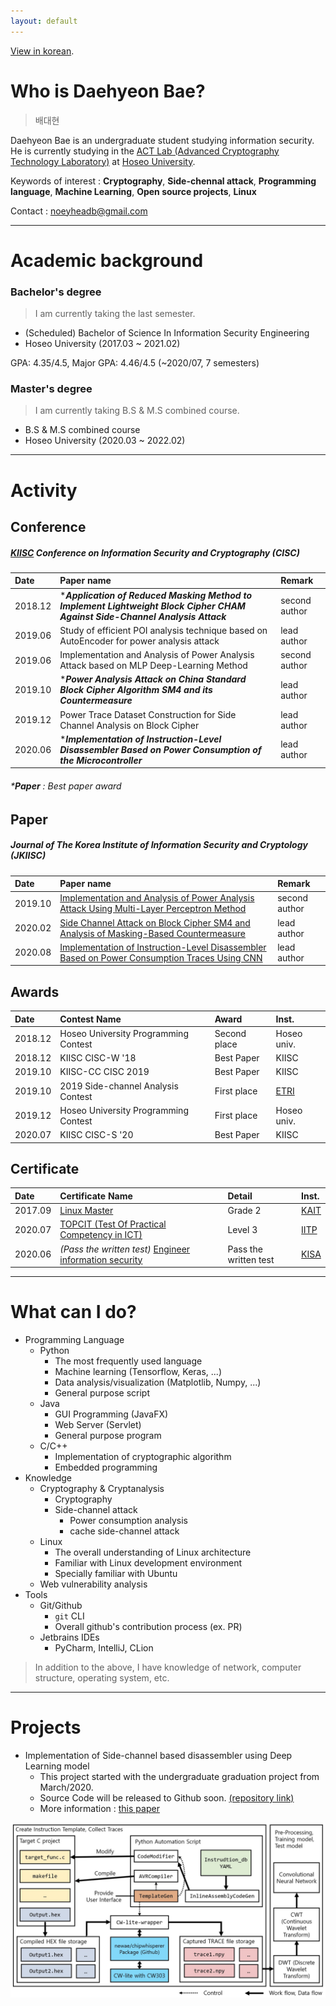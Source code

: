```yaml
---
layout: default
---
```


[View in korean](./kor.html).

# Who is Daehyeon Bae?

> 배대현

Daehyeon Bae is an undergraduate student studying information security. He is currently studying in the [ACT Lab (Advanced Cryptography Technology Laboratory)](https://act.hoseo.ac.kr) at [Hoseo University](https://www.hoseo.ac.kr/).

Keywords of interest : **Cryptography**, **Side-chennal attack**, **Programming language**, **Machine Learning**, **Open source projects**, **Linux**

Contact :  noeyheadb@gmail.com

---

# Academic background

### Bachelor's degree

> I am currently taking the last semester.  

* (Scheduled) Bachelor of Science In Information Security Engineering  
* Hoseo University (2017.03 ~ 2021.02)  
  
GPA: 4.35/4.5, Major GPA: 4.46/4.5 (~2020/07, 7 semesters)

### Master's degree

> I am currently taking B.S & M.S combined course.  

* B.S & M.S combined course
* Hoseo University (2020.03 ~ 2022.02)

* * *

# Activity

## Conference

##### [KIISC](https://kiisc.or.kr/) Conference on Information Security and Cryptography (CISC)

| Date    | Paper name                                                                    | Remark |
|:--------|:----------------------------------------------------------------------------|:------|
| 2018.12 | *_**Application of Reduced Masking Method to Implement Lightweight Block Cipher CHAM Against Side-Channel Analysis Attack**_ | second author |
| 2019.06 | Study of efficient POI analysis technique based on AutoEncoder for power analysis attack | lead author   |
| 2019.06 | Implementation and Analysis of Power Analysis Attack based on MLP Deep-Learning Method | second author |
| 2019.10 | *_**Power Analysis Attack on China Standard Block Cipher Algorithm SM4 and its Countermeasure**_ | lead author  |
| 2019.12 | Power Trace Dataset Construction for Side Channel Analysis on Block Cipher | lead author  |
| 2020.06 | *_**Implementation of Instruction-Level Disassembler Based on Power Consumption of the Microcontroller**_ | lead author  |

###### *_**Paper**_ : Best paper award

## Paper

##### Journal of The Korea Institute of Information Security and Cryptology (JKIISC)

| Date    | Paper name                                                                    | Remark |
|:--------|:----------------------------------------------------------------------------|:------|
| 2019.10 | [Implementation and Analysis of Power Analysis Attack Using Multi-Layer Perceptron Method](https://doi.org/10.13089/JKIISC.2019.29.5.997) | second author |
| 2020.02 | [Side Channel Attack on Block Cipher SM4 and Analysis of Masking-Based Countermeasure](https://doi.org/10.13089/JKIISC.2020.30.1.39) | lead author  |
| 2020.08 | [Implementation of Instruction-Level Disassembler Based on Power Consumption Traces Using CNN](https://doi.org/10.13089/JKIISC.2020.30.4.1) | lead author  |

## Awards

| Date    | Contest Name                          | Award         | Inst.      |
|:--------|:--------------------------------------|:--------------|:-----------|
| 2018.12 | Hoseo University Programming Contest  | Second place  | Hoseo univ.|
| 2018.12 | KIISC CISC-W '18                      | Best Paper    | KIISC      |
| 2019.10 | KIISC-CC CISC 2019                    | Best Paper    | KIISC      |
| 2019.10 | 2019 Side-channel Analysis Contest    | First place   | [ETRI](https://www.etri.re.kr)|
| 2019.12 | Hoseo University Programming Contest  | First place   | Hoseo univ.|
| 2020.07 | KIISC CISC-S '20                      | Best Paper    | KIISC      |

## Certificate

| Date    | Certificate Name                                                             | Detail                | Inst.                           |
|:--------|:-----------------------------------------------------------------------------|:----------------------|:--------------------------------|
| 2017.09 | [Linux Master](https://www.ihd.or.kr/introducesubject1.do)                   | Grade 2               | [KAIT](https://www.kait.or.kr)  |
| 2020.07 | [TOPCIT (Test Of Practical Competency in ICT)](https://www.topcit.or.kr/)    | Level 3               | [IITP](https://www.iitp.kr)     |
| 2020.06 | _(Pass the written test)_ [Engineer information security](https://kisq.or.kr/) | Pass the written test | [KISA](https://www.kisa.or.kr)  |

* * *

# What can I do?

* Programming Language
    * Python
        * The most frequently used language
        * Machine learning (Tensorflow, Keras, ...)
        * Data analysis/visualization (Matplotlib, Numpy, ...)
        * General purpose script
    * Java
        * GUI Programming (JavaFX)
        * Web Server (Servlet)
        * General purpose program
    * C/C++
        * Implementation of cryptographic algorithm
        * Embedded programming
* Knowledge
    * Cryptography & Cryptanalysis
        * Cryptography
        * Side-channel attack
            * Power consumption analysis
            * cache side-channel attack
    * Linux
        * The overall understanding of Linux architecture
        * Familiar with Linux development environment
        * Specially familiar with Ubuntu
    * Web vulnerability analysis
* Tools
    * Git/Github
        * `git` CLI
        * Overall github's contribution process (ex. PR)
    * Jetbrains IDEs
        * PyCharm, IntelliJ, CLion

> In addition to the above, I have knowledge of network, computer structure, operating system, etc.

* * *

# Projects

* Implementation of Side-channel based disassembler using Deep Learning model
    * This project started with the undergraduate graduation project from March/2020.
    * Source Code will be released to Github soon. [(repository link)](https://github.com/noeyheadb/scb-disas)
    * More information : [this paper](https://doi.org/10.13089/JKIISC.2020.30.4.1)
    
![scb-disas](./assets/img/scb-dias-structure.jpg)

